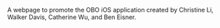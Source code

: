 A webpage to promote the OBO iOS application created by Christine Li, Walker Davis, Catherine Wu, and Ben Eisner. 